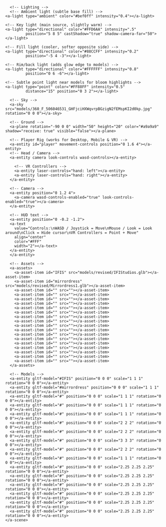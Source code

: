 <html>
  <head>
    <meta charset="utf-8">
    <title>Ashimmersion and Crescent Dawn's Showcase!</title>
    <meta name="description" content="A-Frame Prototype">
    <script src="https://aframe.io/releases/1.4.2/aframe.min.js"></script>
    <script src="https://unpkg.com/aframe-effects@^1.0.0/dist/aframe-effects.min.js"></script>
    <script src="https://unpkg.com/aframe-extras@6.1.1/dist/aframe-extras.min.js"></script>
    <script src="https://unpkg.com/aframe-effects@^1.0.0/dist/aframe-effects.min.js"></script>
    <script src="https://cdn.jsdelivr.net/npm/aframe-environment-component/dist/aframe-environment-component.min.js"></script>
    <script src="https://cdn.jsdelivr.net/npm/aframe-extras@6.1.1/dist/aframe-extras.min.js"></script>
    <script src="https://unpkg.com/aframe-material-override-component/dist/aframe-material-override-component.min.js"></script>
    <script src="https://cdn.jsdelivr.net/gh/mrdoob/three.js/examples/js/loaders/FBXLoader.js"></script>
    <script src="https://cdn.jsdelivr.net/gh/c-frame/aframe-fbx-component/dist/aframe-fbx-component.min.js"></script>
    <script>
  // Custom component for glowing models
  AFRAME.registerComponent('glow-material', {
    schema: {
      color: {type: 'color', default: '#AAD8E6'},
      emissive: {type: 'color', default: '#AAD8E6'},
      emissiveIntensity: {type: 'number', default: 3},
      metalness: {type: 'number', default: 1.0},
      roughness: {type: 'number', default: 0.0}
    },
    init: function () {
      this.el.addEventListener('model-loaded', () => {
        const mesh = this.el.getObject3D('mesh');
        if (!mesh) return;
        mesh.traverse(node => {
          if (node.isMesh) {
            node.material = new THREE.MeshStandardMaterial({
              color: new THREE.Color(this.data.color),
              emissive: new THREE.Color(this.data.emissive),
              emissiveIntensity: this.data.emissiveIntensity,
              metalness: this.data.metalness,
              roughness: this.data.roughness
            });
            node.material.needsUpdate = true;
          }
        });
      });
    }
  });
</script>

  <meta name="viewport" content="width=device-width, initial-scale=1.0">
  </head>
  <body>
    <a-scene
      vr-mode-ui="enabled: true"
      webxr="optionalFeatures: hit-test, local-floor; requiredFeatures: local-floor"
      background="color: #001a33"
      shadow="type: pcsoft"
      effects="bloom"
      effects__bloom="strength: 4; radius: 1.2; threshold: 0.1"
      fog="type: linear; color: #ffffff"

>
      <!-- Lighting -->
      <!-- Ambient light (subtle base fill) -->
    <a-light type="ambient" color="#bef0ff" intensity="0.4"></a-light>

>
    <!-- Key light (main source, slightly warm) -->
    <a-light type="directional" color="#FFD6AA" intensity=".5"
             position="5 8 5" castShadow="true" shadow-camera-far="50"></a-light>

>
    <!-- Fill light (cooler, softer opposite side) -->
    <a-light type="directional" color="#88CCFF" intensity="0.2"
             position="-5 4 -3"></a-light>

>
    <!-- Rim/back light (adds glow edge to models) -->
    <a-light type="directional" color="#FFFFFF" intensity="0.8"
             position="0 6 -6"></a-light>

>
    <!-- Subtle point light near models for bloom highlights -->
    <a-light type="point" color="#FF88FF" intensity="0.5"
             distance="15" position="0 3 2"></a-light>

>
      <!-- Sky -->
      <a-sky src="models/360_F_506046531_GHFjciHXWqvrpBGzigN2fEMspKI2d0kp.jpg" rotation="0 0 0"></a-sky>

>
      <!-- Ground -->
      <a-plane rotation="-90 0 0" width="50" height="20" color="#a9a9a9" shadow="receive: true" visible="false"></a-plane>

>      
      <!-- Player Rig (works for Desktop, Mobile & VR) -->
      <a-entity id="player" movement-controls position="0 1.6 4"></a-entity>
      <!-- Head / Camera -->
      <a-entity camera look-controls wasd-controls></a-entity>
>
        <!-- VR Controllers -->
        <a-entity laser-controls="hand: left"></a-entity>
        <a-entity laser-controls="hand: right"></a-entity>
      </a-entity>

>
      <!-- Camera -->
      <a-entity position="0 1.2 4">
        <a-camera wasd-controls-enabled="true" look-controls-enabled="true"></a-camera>
      </a-entity>

> 
      <!-- HUD text -->
      <a-entity position="0 -0.2 -1.2">
      <a-text
        value="Controls:\nWASD / Joystick = Move\nMouse / Look = Look around\nClick = Hide cursor\nVR Controllers = Point + Move"
        align="center"
        color="#FFF"
        width="2"></a-text>
      </a-entity>
      </a-entity>

>
      <!-- Assets -->
      <a-assets>
        <a-asset-item id="IFIS" src="models/revised/IFIStudios.glb"></a-asset-item>
        <a-asset-item id="mirrordress" src="models/revised/Mirrordress1.glb"></a-asset-item>
        <a-asset-item id="" src=""></a-asset-item>
        <a-asset-item id="" src=""></a-asset-item>
        <a-asset-item id="" src=""></a-asset-item>
        <a-asset-item id="" src=""></a-asset-item>
        <a-asset-item id="" src=""></a-asset-item>
        <a-asset-item id="" src=""></a-asset-item>
        <a-asset-item id="" src=""></a-asset-item>
        <a-asset-item id="" src=""></a-asset-item>
        <a-asset-item id="" src=""></a-asset-item>
        <a-asset-item id="" src=""></a-asset-item>
        <a-asset-item id="" src=""></a-asset-item>
        <a-asset-item id="" src=""></a-asset-item>
        <a-asset-item id="" src=""></a-asset-item>
        <a-asset-item id="" src=""></a-asset-item>
        <a-asset-item id="" src=""></a-asset-item>
        <a-asset-item id="" src=""></a-asset-item>
        <a-asset-item id="" src=""></a-asset-item>
      </a-assets>

>
      <!-- Models -->
      <a-entity gltf-model="#IFIS" position="0 0 0" scale="1 1 1" rotation="0 0 0"></a-entity>
      <a-entity gltf-model="#mirrordress" position="0 0 0" scale="1 1 1" rotation="0 0 0"></a-entity>
      <a-entity gltf-model="#" position="0 0 0" scale="1 1 1" rotation="0 0 0"></a-entity>
      <a-entity gltf-model="#" position="0 0 0" scale="1 1 1" rotation="0 0 0"></a-entity>
      <a-entity gltf-model="#" position="0 0 0" scale="1 1 1" rotation="0 0 0"></a-entity>
      <a-entity gltf-model="#" position="0 0 0" scale="2 2 2" rotation="0 0 0"></a-entity>
      <a-entity gltf-model="#" position="0 0 0" scale="2 2 2" rotation="0 0 0"></a-entity>
      <a-entity gltf-model="#" position="0 0 0" scale="3 3 3" rotation="0 0 0"></a-entity>
      <a-entity gltf-model="#" position="0 0 0" scale="2 2 2" rotation="0 0 0"></a-entity>
      <a-entity gltf-model="#" position="0 0 0" scale="1 1 1" rotation="0 0 0"></a-entity>
      <a-entity gltf-model="#" position="0 0 0" scale="2.25 2.25 2.25" rotation="0 0 0"></a-entity>
      <a-entity gltf-model="#" position="0 0 0" scale="2.25 2.25 2.25" rotation="0 0 0"></a-entity>
      <a-entity gltf-model="#" position="0 0 0" scale="2.25 2.25 2.25" rotation="0 0 0"></a-entity>
      <a-entity gltf-model="#" position="0 0 0" scale="2.25 2.25 2.25" rotation="0 0 0"></a-entity>
      <a-entity gltf-model="#" position="0 0 0" scale="2.25 2.25 2.25" rotation="0 0 0"></a-entity>
      <a-entity gltf-model="#" position="0 0 0" scale="2.25 2.25 2.25" rotation="0 0 0"></a-entity>
    </a-scene>
  </body>
</html>
